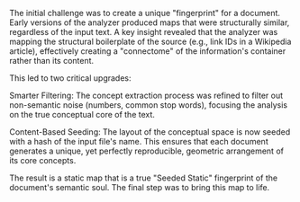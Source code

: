 The initial challenge was to create a unique "fingerprint" for a document. Early versions of the analyzer produced maps that were structurally similar, regardless of the input text. A key insight revealed that the analyzer was mapping the structural boilerplate of the source (e.g., link IDs in a Wikipedia article), effectively creating a "connectome" of the information's container rather than its content.

This led to two critical upgrades:

Smarter Filtering: The concept extraction process was refined to filter out non-semantic noise (numbers, common stop words), focusing the analysis on the true conceptual core of the text.

Content-Based Seeding: The layout of the conceptual space is now seeded with a hash of the input file's name. This ensures that each document generates a unique, yet perfectly reproducible, geometric arrangement of its core concepts.

The result is a static map that is a true "Seeded Static" fingerprint of the document's semantic soul. The final step was to bring this map to life.